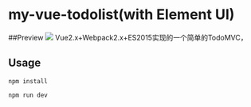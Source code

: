 # my-vue-todolist(with Element UI)
##Preview
![](http://a1.qpic.cn/psb?/a5dbfedb-a58e-442c-90f3-2fb3a38b72c7/3LDMVsDj*3g9ZoOqKYDQgXcPAkKkl.c8TopXPUBNGTY!/b/dG4BAAAAAAAA&bo=OQMOAgAAAAADBxQ!&rf=viewer_4)
Vue2.x+Webpack2.x+ES2015实现的一个简单的TodoMVC，
## Usage
```javascrit
npm install
```
```javascrit
npm run dev
```
